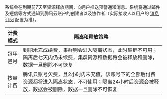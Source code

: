 系统会在到期前7天至资源释放期间，向用户推送预警通知消息。系统将通过邮件及短信等方式通知到腾讯云账户的创建者以及协作者（实际接收人以用户的 [消息订阅](https://console.cloud.tencent.com/message/user) 配置为准）。

| **计费模式** | **隔离和释放策略**                                           |
| ------------ | ------------------------------------------------------------ |
| 包年包月     | 到期未完成续费，集群则会进入隔离状态，此时集群不可用；隔离后七天内仍未续费，集群资源和数据将会被释放和删除，数据一旦删除不可恢复 |
| 按量计费     | 腾讯云账号欠费，且2小时内未充值，该账号下的全部后付费资源都将进入隔离状态，不可使用；隔离24小时后资源会被释放，数据会被删除，数据一旦删除不可恢复 |
